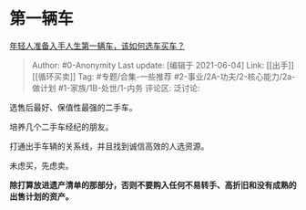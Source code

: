 # 第一辆车
[年轻人准备入手人生第一辆车，该如何选车买车？](https://www.zhihu.com/question/462934776/answer/1922461960)

> Author: #0-Anonymity
> Last update: [编辑于 2021-06-04]
> Link: [[出手]] [[循环买卖]]
> Tag: #专题/合集-一些推荐 #2-事业/2A-功夫/2-核心能力/2a-做计划 #1-家族/1B-处世/1-内务 
> 评论区:
> 泛讨论:

选售后最好、保值性最强的二手车。

培养几个二手车经纪的朋友。

打通出手车辆的关系线，并且找到诚信高效的人选资源。

未虑买，先虑卖。

**除打算放进遗产清单的那部分，否则不要购入任何不易转手、高折旧和没有成熟的出售计划的资产。**
